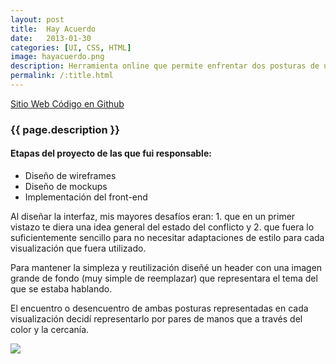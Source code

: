 ```yaml
---
layout: post
title:  Hay Acuerdo
date:   2013-01-30
categories: [UI, CSS, HTML]
image: hayacuerdo.png
description: Herramienta online que permite enfrentar dos posturas de un conflicto y señalar el nivel de acuerdo de cada punto en discusión.
permalink: /:title.html
---
```

<a href="http://hayacuerdo.ciudadanointeligente.org/" target="_blank"><i class="fa fa-external-link-square" aria-hidden="true"></i> Sitio Web</a><a href="https://github.com/ciudadanointeligente/hayacuerdo"><i class="fa fa-github" aria-hidden="true"></i> Código en Github</a>

<h3>{{ page.description }}</h3>

<h4>Etapas del proyecto de las que fui responsable:</h4>
<ul class="list-unstyled linea">
  <li>Diseño de wireframes</li>
  <li>Diseño de mockups</li>
  <li>Implementación del front-end</li>
</ul>

Al diseñar la interfaz, mis mayores desafíos eran: 1. que en un primer vistazo te diera una idea general del estado del conflicto y 2. que fuera lo suficientemente sencillo para no necesitar adaptaciones de estilo para cada visualización que fuera utilizado.

Para mantener la simpleza y reutilización diseñé un header con una imagen grande de fondo (muy simple de reemplazar) que representara el tema del que se estaba hablando.

El encuentro o desencuentro de ambas posturas representadas en cada visualización decidí representarlo por pares de manos que a través del color y la cercanía. 

<img src="{{ site.baseurl }}img/content/hayacuerdo.png">